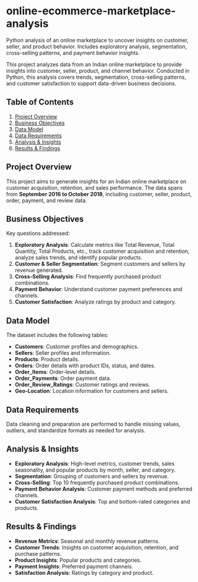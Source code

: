 # online-ecommerce-marketplace-analysis
Python analysis of an online marketplace to uncover insights on customer, seller, and product behavior. Includes exploratory analysis, segmentation, cross-selling patterns, and payment behavior insights.

This project analyzes data from an Indian online marketplace to provide insights into customer, seller, product, and channel behavior. Conducted in Python, this analysis covers trends, segmentation, cross-selling patterns, and customer satisfaction to support data-driven business decisions.

## Table of Contents
1. [Project Overview](#project-overview)
2. [Business Objectives](#business-objectives)
3. [Data Model](#data-model)
4. [Data Requirements](#data-requirements)
5. [Analysis & Insights](#analysis--insights)
6. [Results & Findings](#results--findings)


## Project Overview
This project aims to generate insights for an Indian online marketplace on customer acquisition, retention, and sales performance. The data spans from **September 2016 to October 2018**, including customer, seller, product, order, payment, and review data.

## Business Objectives
Key questions addressed:
1. **Exploratory Analysis**: Calculate metrics like Total Revenue, Total Quantity, Total Products, etc., track customer acquisition and retention, analyze sales trends, and identify popular products.
2. **Customer & Seller Segmentation**: Segment customers and sellers by revenue generated.
3. **Cross-Selling Analysis**: Find frequently purchased product combinations.
4. **Payment Behavior**: Understand customer payment preferences and channels.
5. **Customer Satisfaction**: Analyze ratings by product and category.

## Data Model
The dataset includes the following tables:
- **Customers**: Customer profiles and demographics.
- **Sellers**: Seller profiles and information.
- **Products**: Product details.
- **Orders**: Order details with product IDs, status, and dates.
- **Order_Items**: Order-level details.
- **Order_Payments**: Order payment data.
- **Order_Review_Ratings**: Customer ratings and reviews.
- **Geo-Location**: Location information for customers and sellers.

## Data Requirements
Data cleaning and preparation are performed to handle missing values, outliers, and standardize formats as needed for analysis.

## Analysis & Insights
- **Exploratory Analysis**: High-level metrics, customer trends, sales seasonality, and popular products by month, seller, and category.
- **Segmentation**: Grouping of customers and sellers by revenue.
- **Cross-Selling**: Top 10 frequently purchased product combinations.
- **Payment Behavior Analysis**: Customer payment methods and preferred channels.
- **Customer Satisfaction Analysis**: Top and bottom-rated categories and products.

## Results & Findings
- **Revenue Metrics**: Seasonal and monthly revenue patterns.
- **Customer Trends**: Insights on customer acquisition, retention, and purchase patterns.
- **Product Insights**: Popular products and categories.
- **Payment Insights**: Preferred payment channels.
- **Satisfaction Analysis**: Ratings by category and product.


